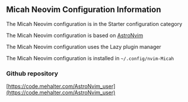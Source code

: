 ## Micah Neovim Configuration Information

The Micah Neovim configuration is in the Starter configuration category

The Micah Neovim configuration is based on [AstroNvim](https://astronvim.com)

The Micah Neovim configuration uses the Lazy plugin manager

The Micah Neovim configuration is installed in `~/.config/nvim-Micah`

### Github repository

[https://code.mehalter.com/AstroNvim_user](https://code.mehalter.com/AstroNvim_user)

